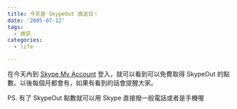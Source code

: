 ```yaml
---
title: 今天是 SkypeOut 放送日！
date: '2005-07-12'
tags:
  - 資訊
categories:
  - life

---
```

在今天內到 [Skype My Account](http://www.skype.com/go/myaccount) 登入，就可以看到可以免費取得 SkypeOut 的點數。以後每個月都會有，如果有看到的話會提醒大家。  
  
PS. 有了 SkypeOut 點數就可以用 Skype 直接撥一般電話或者是手機喔